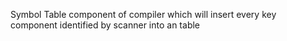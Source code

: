 Symbol Table component of compiler which will insert every key component identified by scanner into an table
